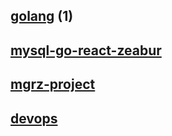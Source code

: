 
## [golang](https://github.com/cbot918/tutorial/blob/main/golang/README.md) (1)
## [mysql-go-react-zeabur](https://github.com/cbot918/tutorial/blob/main/mysql-go-react-zeabur/README.md)
## [mgrz-project](https://github.com/cbot918/tutorial/blob/main/mgrz-project/README.md)
## [devops](https://github.com/cbot918/tutorial/blob/main/devops/README.md)